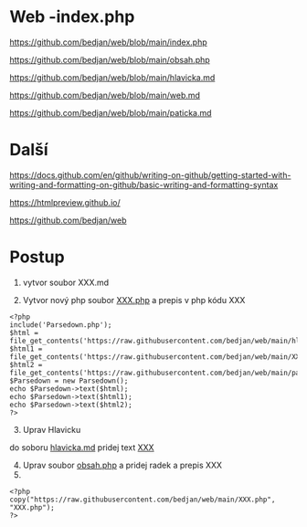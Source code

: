 # Web -index.php

https://github.com/bedjan/web/blob/main/index.php

https://github.com/bedjan/web/blob/main/obsah.php

https://github.com/bedjan/web/blob/main/hlavicka.md

https://github.com/bedjan/web/blob/main/web.md

https://github.com/bedjan/web/blob/main/paticka.md


# Další

https://docs.github.com/en/github/writing-on-github/getting-started-with-writing-and-formatting-on-github/basic-writing-and-formatting-syntax

https://htmlpreview.github.io/

https://github.com/bedjan/web


# Postup 
1) vytvor soubor XXX.md

2) Vytvor nový php soubor [XXX.php](https://github.com/bedjan/web/blob/main/XXX.php) a prepis v php kódu XXX
```
<?php
include('Parsedown.php');
$html = file_get_contents('https://raw.githubusercontent.com/bedjan/web/main/hlavicka.md');
$html1 = file_get_contents('https://raw.githubusercontent.com/bedjan/web/main/XXX.md');
$html2 = file_get_contents('https://raw.githubusercontent.com/bedjan/web/main/paticka.md');
$Parsedown = new Parsedown();
echo $Parsedown->text($html);
echo $Parsedown->text($html1);
echo $Parsedown->text($html2);
?>
```

3) Uprav Hlavicku

do soboru [hlavicka.md](https://github.com/bedjan/web/blob/main/hlavicka.md) pridej text [XXX](XXX.php)




4) Uprav soubor [obsah.php](https://github.com/bedjan/web/blob/main/obsah.php) a pridej radek a prepis XXX
5) 
```
<?php
copy("https://raw.githubusercontent.com/bedjan/web/main/XXX.php", "XXX.php");
?>
```
